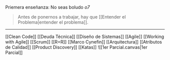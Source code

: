 Priemera enseñanza: No seas boludo *o7*


> Antes de ponernos a trabajar, hay que [[Entender el Problema|entender el problema]].

---
[[Clean Code]]
[[Deuda Técnica]]
[[Diseño  de Sistemas]]
[[Agile]]
[[Working with Agile]]
[[Scrum]]
[[R=R]]
[[Marco Cynefin]]
[[Arquitectura]]
[[Atributos de Calidad]]
[[Product Discovery]]
[[Katas]]
![[1er Parcial.canvas|1er Parcial]]